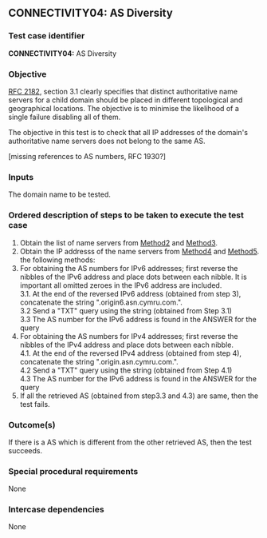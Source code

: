 ## CONNECTIVITY04: AS Diversity

### Test case identifier

**CONNECTIVITY04:** AS Diversity

### Objective

[RFC 2182](https://tools.ietf.org/html/rfc2182), section 3.1
clearly specifies that distinct authoritative name servers for a child
domain should be placed in different topological and geographical locations.
The objective is to minimise the likelihood of a single failure disabling
all of them. 

The objective in this test is to check that all IP addresses of the domain's
authoritative name servers does not belong to the same AS.

[missing references to AS numbers, RFC 1930?]

### Inputs

The domain name to be tested.

### Ordered description of steps to be taken to execute the test case

1. Obtain the list of name servers from [Method2](../Methods.md) and
   [Method3](../Methods.md).
2. Obtain the IP addresss of the name servers from [Method4](../Methods.md)
   and [Method5](../Methods.md).
   the following methods:
3. For obtaining the AS numbers for IPv6 addresses; first reverse the nibbles of 
   the IPv6 address and place dots between each nibble. It is important all omitted 
   zeroes in the IPv6 address are included. <br />
3.1. At the end of the reversed IPv6 address (obtained from step 3), concatenate
     the string ".origin6.asn.cymru.com.". <br/>
3.2 Send a "TXT" query using the string (obtained from Step 3.1) <br/>
3.3 The AS number for the IPv6 address is found in the ANSWER for the query 
4. For obtaining the AS numbers for IPv4 addresses; first reverse the nibbles 
   of the IPv4 address and  place dots between each nibble. <br/>
4.1. At the end of the reversed IPv4 address (obtained from step 4), concatenate 
     the string ".origin.asn.cymru.com.". <br/> 
4.2 Send a "TXT" query using the string (obtained from Step 4.1) <br/>
4.3 The AS number for the IPv6 address is found in the ANSWER for the query 
5. If all the retrieved AS (obtained from step3.3 and 4.3) are same, then the test
   fails.

### Outcome(s)

If there is a AS which is different from the other retrieved AS, then the
test succeeds.

### Special procedural requirements

None

### Intercase dependencies

None
